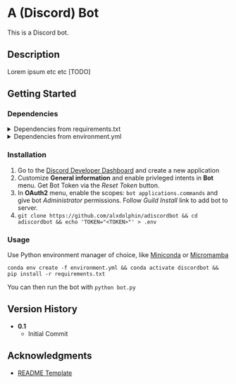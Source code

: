# A (Discord) Bot

This is a Discord bot.

## Description

Lorem ipsum etc etc [TODO]
  
## Getting Started

### Dependencies

<details>
<summary>Dependencies from requirements.txt</summary>

- `discord.py==2.4.0`
- `python-dotenv==1.0.1`
- `yt_dlp==2024.7.9`

</details>

<details>
<summary>Dependencies from environment.yml</summary>

- `aom=3.9.1=h7bae524_0`
- `bzip2=1.0.8=h99b78c6_7`
- `ca-certificates=2024.7.4=hf0a4a13_0`
- `cairo=1.18.0=hc6c324b_2`
- `dav1d=1.2.1=hb547adb_0`
- `expat=2.6.2=hebf3989_0`
- `ffmpeg=7.0.1=gpl_h5b99759_104`
- `font-ttf-dejavu-sans-mono=2.37=hab24e00_0`
- `font-ttf-inconsolata=3.000=h77eed37_0`
- `font-ttf-source-code-pro=2.038=h77eed37_0`
- `font-ttf-ubuntu=0.83=h77eed37_2`
- `fontconfig=2.14.2=h82840c6_0`
- `fonts-conda-ecosystem=1=0`
- `fonts-conda-forge=1=0`
- `freetype=2.12.1=hadb7bae_2`
- `fribidi=1.0.10=h27ca646_0`
- `gettext=0.22.5=h8fbad5d_2`
- `gettext-tools=0.22.5=h8fbad5d_2`
- `gmp=6.3.0=h7bae524_2`
- `gnutls=3.7.9=hd26332c_0`
- `graphite2=1.3.13=hebf3989_1003`
- `harfbuzz=9.0.0=h1836168_0`
- `icu=73.2=hc8870d7_0`
- `lame=3.100=h1a8c8d9_1003`
- `libabseil=20240116.2=cxx17_h00cdb27_1`
- `libasprintf=0.22.5=h8fbad5d_2`
- `libasprintf-devel=0.22.5=h8fbad5d_2`
- `libass=0.17.1=hf20b609_2`
- `libcxx=18.1.8=h167917d_0`
- `libexpat=2.6.2=hebf3989_0`
- `libffi=3.4.2=h3422bc3_5`
- `libgettextpo=0.22.5=h8fbad5d_2`
- `libgettextpo-devel=0.22.5=h8fbad5d_2`
- `libglib=2.80.3=h59d46d9_1`
- `libhwloc=2.11.1=default_h7685b71_1000`
- `libiconv=1.17=h0d3ecfb_2`
- `libidn2=2.3.7=h93a5062_0`
- `libintl=0.22.5=h8fbad5d_2`
- `libintl-devel=0.22.5=h8fbad5d_2`
- `libopenvino=2024.2.0=h5c9529b_1`
- `libopenvino-arm-cpu-plugin=2024.2.0=h5c9529b_1`
- `libopenvino-auto-batch-plugin=2024.2.0=hcd65546_1`
- `libopenvino-auto-plugin=2024.2.0=hcd65546_1`
- `libopenvino-hetero-plugin=2024.2.0=h88cb26a_1`
- `libopenvino-ir-frontend=2024.2.0=h88cb26a_1`
- `libopenvino-onnx-frontend=2024.2.0=h32b5460_1`
- `libopenvino-paddle-frontend=2024.2.0=h32b5460_1`
- `libopenvino-pytorch-frontend=2024.2.0=h00cdb27_1`
- `libopenvino-tensorflow-frontend=2024.2.0=h2741c3b_1`
- `libopenvino-tensorflow-lite-frontend=2024.2.0=h00cdb27_1`
- `libopus=1.3.1=h27ca646_1`
- `libpng=1.6.43=h091b4b1_0`
- `libprotobuf=4.25.3=hbfab5d5_0`
- `libsqlite=3.46.0=hfb93653_0`
- `libtasn1=4.19.0=h1a8c8d9_0`
- `libunistring=0.9.10=h3422bc3_0`
- `libvpx=1.14.1=h7bae524_0`
- `libxml2=2.12.7=h9a80f22_3`
- `libzlib=1.3.1=hfb2fe0b_1`
- `ncurses=6.5=hb89a1cb_0`
- `nettle=3.9.1=h40ed0f5_0`
- `openh264=2.4.1=hebf3989_0`
- `openssl=3.3.1=hfb2fe0b_1`
- `p11-kit=0.24.1=h29577a5_0`
- `pcre2=10.44=h297a79d_0`
- `pip=24.0=pyhd8ed1ab_0`
- `pixman=0.43.4=hebf3989_0`
- `pugixml=1.14=h13dd4ca_0`
- `python=3.12.4=h30c5eda_0_cpython`
- `readline=8.2=h92ec313_1`
- `setuptools=70.3.0=pyhd8ed1ab_0`
- `snappy=1.2.1=hd02b534_0`
- `svt-av1=2.1.2=h7bae524_0`
- `tbb=2021.12.0=h420ef59_3`
- `tk=8.6.13=h5083fa2_1`
- `tzdata=2024a=h0c530f3_0`
- `wheel=0.43.0=pyhd8ed1ab_1`
- `x264=1!164.3095=h57fd34a_2`
- `x265=3.5=hbc6ce65_3`
- `xz=5.2.6=h57fd34a_0`
- `zlib=1.3.1=hfb2fe0b_1`

</details>

### Installation

1. Go to the [Discord Developer Dashboard](https://discord.com/developers/applications) and create a new application
2. Customize **General information** and enable privleged intents in **Bot** menu. Get Bot Token via the *Reset Token* button.
3. In **OAuth2** menu, enable the scopes: ```bot applications.commands``` and give bot *Administrator* permissions. Follow *Guild Install* link to add bot to server.
5.  ```git clone https://github.com/alxdolphin/adiscordbot && cd adiscordbot && echo 'TOKEN="<TOKEN>"' > .env```

### Usage

Use Python environment manager of choice, like [Miniconda](https://docs.anaconda.com/miniconda/) or [Micromamba](https://mamba.readthedocs.io/en/latest/installation/micromamba-installation.html)

```conda env create -f environment.yml && conda activate discordbot && pip install -r requirements.txt```

You can then run the bot with ```python bot.py```

## Version History

* **0.1**
    * Initial Commit

## Acknowledgments

* [README Template](https://gist.github.com/DomPizzie/7a5ff55ffa9081f2de27c315f5018afc)
